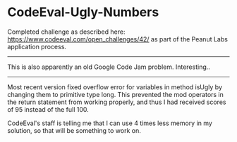 CodeEval-Ugly-Numbers
=====================

Completed challenge as described here: https://www.codeeval.com/open_challenges/42/ as part of the Peanut Labs application process.

-----

This is also apparently an old Google Code Jam problem. Interesting..

-----

Most recent version fixed overflow error for variables in method isUgly by changing them to primitive type long. This prevented the mod operators in the return statement from working properly, and thus I had received scores of 95 instead of the full 100.  

CodeEval's staff is telling me that I can use 4 times less memory in my solution, so that will be something to work on.
